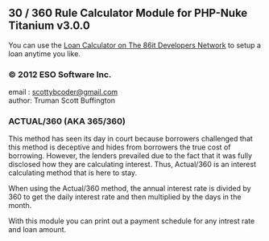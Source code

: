 ## 30 / 360 Rule Calculator Module for PHP-Nuke Titanium v3.0.0

You can use the [Loan Calculator on The 86it Developers Network](https://hub.86it.us) to setup a loan anytime you like.

### © 2012 ESO Software Inc.
email : scottybcoder@gmail.com<br />
author: Truman Scott Buffington

### ACTUAL/360 (AKA 365/360)

This method has seen its day in court because borrowers challenged that this method is deceptive and hides from borrowers the true cost of borrowing. However, the lenders prevailed due to the fact that it was fully disclosed how they are calculating interest. Thus, Actual/360 is an interest calculating method that is here to stay.

When using the Actual/360 method, the annual interest rate is divided by 360 to get the daily interest rate and then multiplied by the days in the month. 

With this module you can print out a payment schedule for any intrest rate and loan amount.

